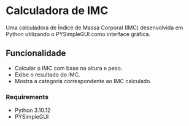 # Calculadora de IMC
Uma calculadora de Índice de Massa Corporal (IMC) desenvolvida em Python utilizando o PYSimpleGUI como interface gráfica.

## Funcionalidade
* Calcular o IMC com base na altura e peso.
* Exibe o resultado do IMC.
* Mostra a categoria correspondente  ao IMC calculado.

### Requirements
* Python 3.10.12
* PYSimpleGUI
